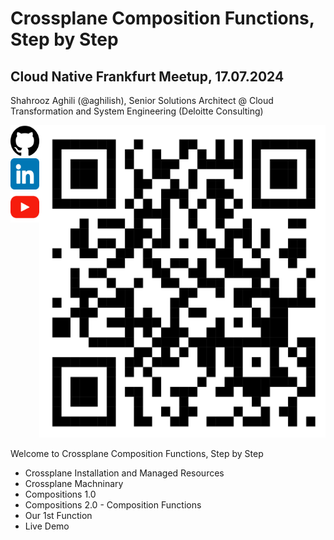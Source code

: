 
# Crossplane Composition Functions, Step by Step
## Cloud Native Frankfurt Meetup, 17.07.2024
Shahrooz Aghili (@aghilish), Senior Solutions Architect @ Cloud Transformation and System Engineering (Deloitte Consulting)
<div style="display: flex; align-items: flex-start;">
  <!-- Column of icons -->
  <div style="display: flex; flex-direction: column; align-items: center;">
    <a href="https://github.com/aghilish">
      <img src="./assets/github.png" alt="GitHub" width="50" height="50">
    </a>
    <a href="https://www.linkedin.com/in/aghilish">
      <img src="./assets/linkedin.png" alt="LinkedIn" width="50" height="50">
    </a>
    <a href="https://www.youtube.com/c/aghilish">
      <img src="./assets/youtube.png" alt="YouTube" width="50" height="50">
    </a>
  </div>
  <!-- QR code image -->
  <br>
  <div>
    <a href="https://killercoda.com/aghilish/scenario/cnf">
      <img src="./assets/qrcode_cnf.png" alt="QR Code" width="500" height="500">
    </a>
  </div>
</div>


Welcome to Crossplane Composition Functions, Step by Step 

- Crossplane Installation and Managed Resources
- Crossplane Machninary
- Compositions 1.0
- Compositions 2.0 - Composition Functions
- Our 1st Function
- Live Demo